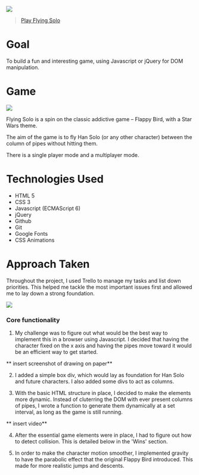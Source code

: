 ![](https://i.imgur.com/oBGr0mf.png)

> [Play Flying Solo](https://karannavani.github.io/wdi-project-one/)

# Goal
To build a fun and interesting game, using Javascript or jQuery for DOM manipulation.

# Game
![](https://i.imgur.com/XXlUwEV.png)

Flying Solo is a spin on the classic addictive game – Flappy Bird, with a Star Wars theme.

The aim of the game is to fly Han Solo (or any other character) between the column of pipes without hitting them. 

There is a single player mode and a multiplayer mode.
# Technologies Used
* HTML 5
* CSS 3
* Javascript (ECMAScript 6)
* jQuery
* Github
* Git
* Google Fonts
* CSS Animations

# Approach Taken
Throughout the project, I used Trello to manage my tasks and list down priorities. This helped me tackle the most important issues first and allowed me to lay down a strong foundation.

![](https://i.imgur.com/C5RiNtg.jpg)

### Core functionality

1. My challenge was to figure out what would be the best way to implement this in a browser using Javascript. I decided that having the character fixed on the x axis and having the pipes move toward it would be an efficient way to get started. 
 	
 **	insert screenshot of drawing on paper**	

2. I added a simple box div, which would lay as foundation for Han Solo and future characters. I also added some divs to act as columns.

3. With the basic HTML structure in place, I decided to make the elements more dynamic. Instead of cluterring the DOM with ever present columns of pipes, I wrote a function to generate them dynamically at a set interval, as long as the game is still running.

 **	insert video**
 
4. After the essential game elements were in place, I had to figure out how to detect collision. This is detailed below in the 'Wins' section.

5. In order to make the character motion smoother, I implemented gravity to have the parabolic effect that the original Flappy Bird introduced. This made for more realistic jumps and descents.
